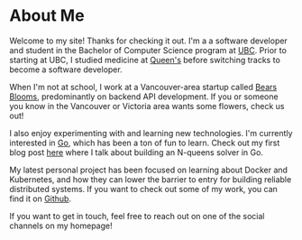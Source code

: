 # About Me
Welcome to my site! Thanks for checking it out. I'm a a software developer and student in the Bachelor of Computer Science program at [UBC](https://ubc.ca). Prior to starting at UBC, I studied medicine at [Queen's](https://queensu.ca) before switching tracks to become a software developer.

When I'm not at school, I work at a Vancouver-area startup called [Bears Blooms](https://bearsblooms.com), predominantly on backend API development. If you or someone you know in the Vancouver or Victoria area wants some flowers, check us out!

I also enjoy experimenting with and learning new technologies. I'm currently interested in [Go](https://golang.org), which has been a ton of fun to learn. Check out my first blog post [here](/post/backtracking/) where I talk about building an N-queens solver in Go.

My latest personal project has been focused on learning about Docker and Kubernetes, and how they can lower the barrier to entry for building reliable distributed systems. If you want to check out some of my work, you can find it on [Github](https://github.com/adammitha).

If you want to get in touch, feel free to reach out on one of the social channels on my homepage!